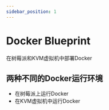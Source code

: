 ```yaml
---
sidebar_position: 1
---
```


# Docker Blueprint

在树莓派和KVM虚拟机中部署Docker

## 两种不同的Docker运行环境

- 在树莓派上运行Docker
- 在KVM虚拟机中运行Docker

